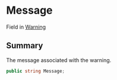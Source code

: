 # Message

Field in [Warning](./)

## Summary

The message associated with the warning.

```csharp
public string Message;
```
